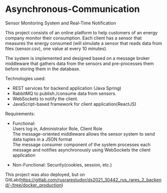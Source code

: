 # Asynchronous-Communication

Sensor Monitoring System and Real-Time Notification

This project consists of an online platform to help customers of an energy company monitor their consumption. Each client has a sensor that measures the energy consumed (will simulate a sensor that reads data from files (sensor.csv), one value at every 10 minutes).

The system is implemented and designed based on a message broker middleware that gathers data from the sensors and pre-processes them before storing them in the database.

Technologies used: <br />
 - REST services for backend application (Java Spring) <br />
 - RabbitMQ to publish./consume data from sensors. <br />
 - WebSockets to notify the client. <br />
 - JavaScript-based framework for client application(ReactJS) <br />

Requirements: <br />
 - Functional: <br />
 Users log in, Administrator Role, Client Role <br />
 The message-oriented middleware allows the sensor system to send data tuples in a JSON format <br />
 The message consumer component of the system processes each message and notifies asynchronously using WebSockets the client application <br />

 - Non-Functional: Security(cookies, session, etc.)


This project was also deployed, but on GitLab(https://gitlab.com/rusrarestudor/ds2021_30442_rus_rares_2_backend/-/tree/docker_production)
